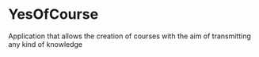 # YesOfCourse
 Application that allows the creation of courses with the aim of transmitting any kind of knowledge
